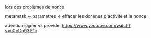 lors des problèmes de nonce 

metamask => parametres => effacer les donénes d'activité et le nonce

attention signer vs provider 
https://www.youtube.com/watch?v=u0bDp93IE1o
